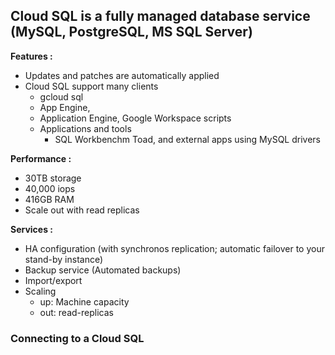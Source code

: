 ## Cloud SQL is a fully managed database service (MySQL, PostgreSQL, MS SQL Server)

**Features :**
- Updates and patches are automatically applied
- Cloud SQL support many clients
    - gcloud sql 
    - App Engine, 
    - Application Engine, Google Workspace scripts
    - Applications and tools
        - SQL Workbenchm Toad, and external apps using MySQL drivers

**Performance :**
 - 30TB storage
 - 40,000 iops
 - 416GB RAM
 - Scale out with read replicas

**Services :**
- HA configuration (with synchronos replication; automatic failover to your stand-by instance)
- Backup service (Automated backups)
- Import/export
- Scaling
    - up: Machine capacity
    - out: read-replicas

### Connecting to a Cloud SQL

<img src="" />
